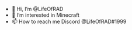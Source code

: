 - 👋 Hi, I’m @LifeOfRAD
- 👀 I’m interested in Minecraft
- 📫 How to reach me Discord @LifeOfRAD#1999

<!---
LifeOfRAD/LifeOfRAD is a ✨ special ✨ repository because its `README.md` (this file) appears on your GitHub profile.
You can click the Preview link to take a look at your changes.
--->
